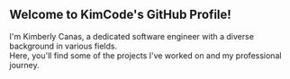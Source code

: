 ## Welcome to KimCode's GitHub Profile!

I'm Kimberly Canas, a dedicated software engineer with a diverse background in various fields.<br/> 
Here, you'll find some of the projects I've worked on and my professional journey.
